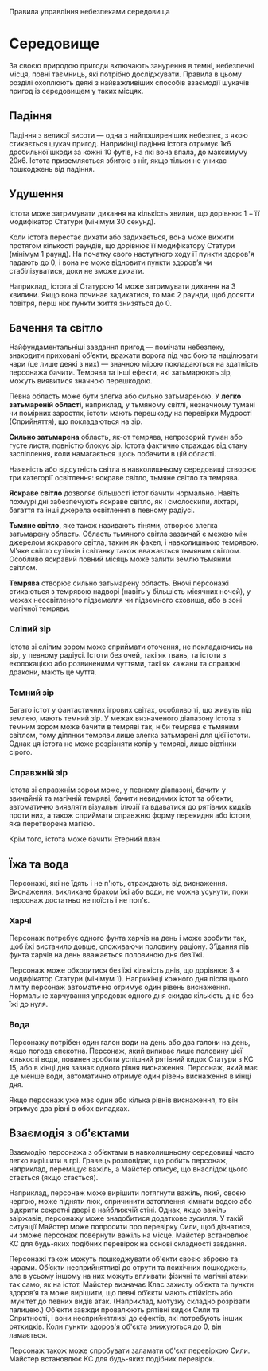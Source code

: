 Правила управління небезпеками середовища

# Середовище
За своєю природою пригоди включають занурення в темні, небезпечні місця, повні таємниць, які потрібно досліджувати. Правила в цьому розділі охоплюють деякі з найважливіших способів взаємодії шукачів пригод із середовищем у таких місцях.

## Падіння
Падіння з великої висоти — одна з найпоширеніших небезпек, з якою стикається шукач пригод. Наприкінці падіння істота отримує 1к6 дробильної шкоди за кожні 10 футів, на які вона впала, до максимуму 20к6. Істота приземляється збитою з ніг, якщо тільки не уникає пошкоджень від падіння.

## Удушення
Істота може затримувати дихання на кількість хвилин, що дорівнює 1 + її модифікатор Статури (мінімум 30 секунд).

Коли істота перестає дихати або задихається, вона може вижити протягом кількості раундів, що дорівнює її модифікатору Статури (мінімум 1 раунд). На початку свого наступного ходу її пункти здоров'я падають до 0, і вона не може відновити пункти здоров’я чи стабілізуватися, доки не зможе дихати.

Наприклад, істота зі Статурою 14 може затримувати дихання на 3 хвилини. Якщо вона починає задихатися, то має 2 раунди, щоб досягти повітря, перш ніж пункти життя знизяться до 0.

## Бачення та світло
Найфундаментальніші завдання пригод — помічати небезпеку, знаходити приховані об’єкти, вражати ворога під час бою та націлювати чари (це лише деякі з них) — значною мірою покладаються на здатність персонажа бачити. Темрява та інші ефекти, які затьмарюють зір, можуть виявитися значною перешкодою.

Певна область може бути злегка або сильно затьмареною. У **легко затьмареній області**, наприклад, у тьмяному світлі, незначному тумані чи помірних заростях, істоти мають перешкоду на перевірки Мудрості (Сприйняття), що покладаються на зір.

**Сильно затьмарена** область, як-от темрява, непрозорий туман або густе листя, повністю блокує зір. Істота фактично страждає від стану засліплення, коли намагається щось побачити в цій області.


Наявність або відсутність світла в навколишньому середовищі створює три категорії освітлення: яскраве світло, тьмяне світло та темрява.

**Яскраве світло** дозволяє більшості істот бачити нормально. Навіть похмурі дні забезпечують яскраве світло, як і смолоскипи, ліхтарі, багаття та інші джерела освітлення в певному радіусі.

**Тьмяне світло**, яке також називають тінями, створює злегка затьмарену область. Область тьмяного світла зазвичай є межею між джерелом яскравого світла, таким як факел, і навколишньою темрявою. М'яке світло сутінків і світанку також вважається тьмяним світлом. Особливо яскравий повний місяць може залити землю тьмяним світлом.

**Темрява** створює сильно затьмарену область. Вночі персонажі стикаються з темрявою надворі (навіть у більшість місячних ночей), у межах неосвітленого підземелля чи підземного сховища, або в зоні магічної темряви.

### Сліпий зір
Істота зі сліпим зором може сприймати оточення, не покладаючись на зір, у певному радіусі. Істоти без очей, такі як твань, та істоти з ехолокацією або розвиненими чуттями, такі як кажани та справжні дракони, мають це чуття.

### Темний зір
Багато істот у фантастичних ігрових світах, особливо ті, що живуть під землею, мають темний зір. У межах визначеного діапазону істота з темним зором може бачити в темряві так, ніби темрява є тьмяним світлом, тому ділянки темряви лише злегка затьмарені для цієї істоти. Однак ця істота не може розрізняти колір у темряві, лише відтінки сірого.

### Справжній зір
Істота зі справжнім зором може, у певному діапазоні, бачити у звичайній та магічній темряві, бачити невидимих істот та об’єкти, автоматично виявляти візуальні ілюзії та вдаватися до рятівних кидків проти них, а також сприймати справжню форму перекидня або істоти, яка перетворена магією.

Крім того, істота може бачити Етерний план.

## Їжа та вода
Персонажі, які не їдять і не п'ють, страждають від виснаження. Виснаження, викликане браком їжі або води, не можна усунути, поки персонаж достатньо не поїсть і не поп'є.

### Харчі
Персонаж потребує одного фунта харчів на день і може зробити так, щоб їжі вистачило довше, споживаючи половину раціону. З’їдання пів фунта харчів на день вважається половиною дня без їжі.

Персонаж може обходитися без їжі кількість днів, що дорівнює 3 + модифікатор Статури (мінімум 1). Наприкінці кожного дня після цього ліміту персонаж автоматично отримує один рівень виснаження. Нормальне харчування упродовж одного дня скидає кількість днів без їжі до нуля.

### Вода
Персонажу потрібен один галон води на день або два галони на день, якщо погода спекотна. Персонаж, який випиває лише половину цієї кількості води, повинен зробити успішний рятівний кидок Статури з КС 15, або в кінці дня зазнає одного рівня виснаження. Персонаж, який має ще менше води, автоматично отримує один рівень виснаження в кінці дня.

Якщо персонаж уже має один або кілька рівнів виснаження, то він отримує два рівні в обох випадках.

## Взаємодія з об'єктами
Взаємодію персонажа з об’єктами в навколишньому середовищі часто легко вирішити в грі. Гравець розповідає, що робить персонаж, наприклад, переміщує важіль, а Майстер описує, що внаслідок цього стається (якщо стається).

Наприклад, персонаж може вирішити потягнути важіль, який, своєю чергою, може підняти люк, спричинити затоплення кімнати водою або відкрити секретні двері в найближчій стіні. Однак, якщо важіль заіржавів, персонажу може знадобитися додаткове зусилля. У такій ситуації Майстер може попросити про перевірку Сили, щоб дізнатися, чи зможе персонаж повернути важіль на місце. Майстер встановлює КС для будь-яких подібних перевірок на основі складності завдання.

Персонажі також можуть пошкоджувати об'єкти своєю зброєю та чарами. Об’єкти несприйнятливі до отрути та психічних пошкоджень, але в усьому іншому на них можуть впливати фізичні та магічні атаки так само, як на істот. Майстер визначає Клас захисту об’єкта та пункти здоров’я та може вирішити, що певні об’єкти мають стійкість або імунітет до певних видів атак. (Наприклад, мотузку складно розрізати палицею.) Об’єкти завжди провалюють рятівні кидки Сили та Спритності, і вони несприйнятливі до ефектів, які потребують інших ряткидків. Коли пункти здоров'я об'єкта знижуються до 0, він ламається.

Персонаж також може спробувати заламати об'єкт перевіркою Сили. Майстер встановлює КС для будь-яких подібних перевірок.